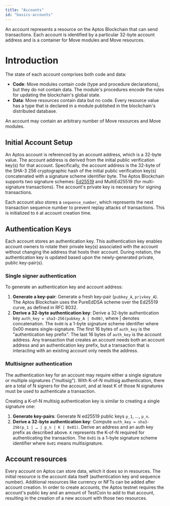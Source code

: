 ```yaml
---
title: "Accounts"
id: "basics-accounts"
---
```

An account represents a resource on the Aptos Blockchain that can send transactions. Each account is identified by a particular 32-byte account address and is a container for Move modules and Move resources.

# Introduction

The state of each account comprises both code and data:

- **Code**: Move modules contain code (type and procedure declarations), but they do not contain data. The module's procedures encode the rules for updating the blockchain's global state.
- **Data**: Move resources contain data but no code. Every resource value has a type that is declared in a module published in the blockchain's distributed database.

An account may contain an arbitrary number of Move resources and Move modules.

## Initial Account Setup

An Aptos account is referenced by an account address, which is a 32-byte value. The account address is derived from the initial public verification key(s) for that account. Specifically, the account address is the 32-byte of the SHA-3 256 cryptographic hash of the initial public verification key(s) concatenated with a signature scheme identifier byte. The Aptos Blockchain supports two signature schemes: [Ed25519](/reference/glossary#ed25519) and MultiEd25519 (for multi-signature transactions). The account's private key is necessary for signing transactions.

Each account also stores a `sequence_number`, which represents the next transaction sequence number to prevent replay attacks of transactions. This is initialized to `0` at account creation time.

## Authentication Keys

Each account stores an authentication key. This authentication key enables account owners to rotate their private key(s) associated with the account without changing the address that hosts their account. During rotation, the authentication key is updated based upon the newly-generated private, public key-pair(s).

### Single signer authentication

To generate an authentication key and account address:

1. **Generate a key-pair**: Generate a fresh key-pair (`pubkey_A`, `privkey_A`). The Aptos Blockchain uses the PureEdDSA scheme over the Ed25519 curve, as defined in RFC 8032.
2. **Derive a 32-byte authentication key**: Derive a 32-byte authentication key `auth_key = sha3-256(pubkey_A | 0x00)`, where | denotes concatenation. The `0x00` is a 1-byte signature scheme identifier where 0x00 means single-signature. The first 16 bytes of `auth_key` is the "authentication key prefix". The last 16 bytes of `auth_key` is the account address. Any transaction that creates an account needs both an account address and an authentication key prefix, but a transaction that is interacting with an existing account only needs the address.

### Multisigner authentication

The authentication key for an account may require either a single signature or multiple signatures ("multisig"). With K-of-N multisig authentication, there are a total of N signers for the account, and at least K of those N signatures must be used to authenticate a transaction.

Creating a K-of-N multisig authentication key is similar to creating a single signature one:
1. **Generate key-pairs**: Generate N ed25519 public keys `p_1`, ..., `p_n`.
2. **Derive a 32-byte authentication key**: Compute `auth_key = sha3-256(p_1 | … | p_n | K | 0x01)`. Derive an address and an auth key prefix as described above. `K` represents the K-of-N required for authenticating the transaction. The `0x01` is a 1-byte signature scheme identifier where `0x01` means multisignature.

## Account resources

Every account on Aptos can store data, which it does so in resources. The initial resource is the account data itself (authentication key and sequence number). Additional resources like currency or NFTs can be added after account creation. In order to create accounts, the Aptos testnet requires the account's public key and an amount of TestCoin to add to that account, resulting in the creation of a new account with those two resources.
